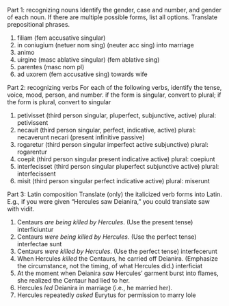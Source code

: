 Part 1: recognizing nouns
Identify the gender, case and number, and gender of each noun. If there are multiple possible forms, list all options. Translate prepositional phrases.

1. filiam (fem accusative singular) 
2. in coniugium (netuer nom sing) (neuter acc sing) into marriage 
3. animo
4. uirgine (masc ablative singular) (fem ablative sing) 
5. parentes (masc nom pl) 
6. ad uxorem (fem accusative sing) towards wife 

Part 2: recognizing verbs
For each of the following verbs,
identify the tense, voice, mood, person, and number.
if the form is singular, convert to plural; if the form is plural, convert to singular

1. petivisset (third person singular, pluperfect, subjunctive, active) plural: petivissent
2. necauit (third person singular, perfect, indicative, active) plural: necaverunt 
necari (present infinitive passive) 
3. rogaretur (third person singular imperfect active subjunctive) plural: rogarentur 
4. coepit (third person singular present indicative active) plural: coepiunt 
5. interfecisset (third person singular pluperfect subjunctive active) plural: interfecissent
6. misit (third person singular perfect indicative active) plural: miserunt

Part 3: Latin composition
Translate (only) the italicized verb forms into Latin. E.g., if you were given “Hercules saw Deianira,” you could translate saw with vidit.

1. Centaurs *are being killed by Hercules*. (Use the present tense) interficiuntur
2. Centaurs *were being killed by Hercules*. (Use the perfect tense) interfectae sunt
3. Centaurs *were killed by Hercules*. (Use the perfect tense) interfecerunt
4. When Hercules *killed* the Centaurs, he carried off Deianira. (Emphasize the circumstance, not the timing, of what Hercules did.) interficiat 
5. At the moment when Deianira *saw* Hercules’ garment burst into flames, she realized the Centaur had lied to her.
6. Hercules *led* Deianira in marriage (i.e., he married her).
7. Hercules repeatedly *asked* Eurytus for permission to marry Iole
